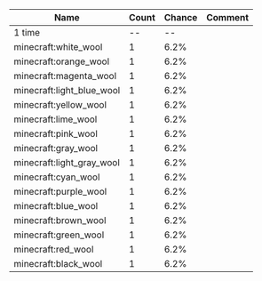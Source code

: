 | Name                      | Count | Chance | Comment |
| ------------------------- | ----- | ------ | ------- |
| 1 time                    |    -- |     -- |         |
| minecraft:white_wool      |     1 |   6.2% |         |
| minecraft:orange_wool     |     1 |   6.2% |         |
| minecraft:magenta_wool    |     1 |   6.2% |         |
| minecraft:light_blue_wool |     1 |   6.2% |         |
| minecraft:yellow_wool     |     1 |   6.2% |         |
| minecraft:lime_wool       |     1 |   6.2% |         |
| minecraft:pink_wool       |     1 |   6.2% |         |
| minecraft:gray_wool       |     1 |   6.2% |         |
| minecraft:light_gray_wool |     1 |   6.2% |         |
| minecraft:cyan_wool       |     1 |   6.2% |         |
| minecraft:purple_wool     |     1 |   6.2% |         |
| minecraft:blue_wool       |     1 |   6.2% |         |
| minecraft:brown_wool      |     1 |   6.2% |         |
| minecraft:green_wool      |     1 |   6.2% |         |
| minecraft:red_wool        |     1 |   6.2% |         |
| minecraft:black_wool      |     1 |   6.2% |         |
